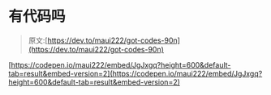 # 有代码吗

> 原文:[https://dev.to/maui222/got-codes-90n](https://dev.to/maui222/got-codes-90n)

[https://codepen.io/maui222/embed/JgJxgq?height=600&default-tab=result&embed-version=2](https://codepen.io/maui222/embed/JgJxgq?height=600&default-tab=result&embed-version=2)